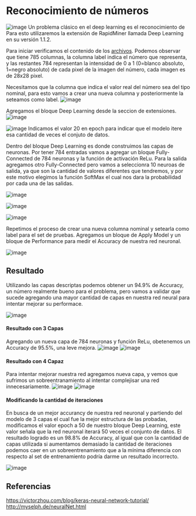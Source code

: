 # Reconocimiento de números 

![image](https://user-images.githubusercontent.com/11593599/143690419-de3a89f4-c50e-45a0-ab8e-4312ee57902f.png)
Un problema clásico en el deep learning es el reconocimiento de 
Para esto utilizaremos la extensión de RapidMiner llamada Deep Learning en su versión 1.1.2.

Para iniciar verificamos el contenido de los [archivos](https://drive.google.com/drive/folders/13wovnAqprxlWX1ABUrXQgfkNO7qq7eKQ?usp=sharing).
Podemos observar que tiene 785 columnas, la columna label indica el número que representa, y las restantes 784 representan la intensidad de 0 a 1 (0=blanco absoluto, 1=negro absoluto) de cada pixel de la imagen del número, cada imagen es de 28x28 pixel. 

Necesitamos que la columna que indica el valor real del número sea del tipo nominal, para esto vamos a crear una nueva columna y posteriormente la seteamos como label.
![image](https://user-images.githubusercontent.com/11593599/143719831-1a1dd7e5-f7a4-4d6b-96be-4f296a2874bb.png)

Agregamos el bloque Deep Learning desde la seccion de extensiones.
![image](https://user-images.githubusercontent.com/11593599/143719869-4777f636-bb13-4049-8a51-d69a8a7b870f.png)

![image](https://user-images.githubusercontent.com/11593599/143719884-33ddc7b5-440f-4e60-ac75-4f5ca48c8f99.png)
Indicamos el valor 20 en epoch para indicar que el modelo itere esa cantidad de veces el conjuto de datos.

Dentro del bloque Deep Learning es donde construimos las capas de neuronas.
Por tener 784 entradas vamos a agregar un bloque Fully-Connected de 784 neuronas y la función de activación ReLu. Para la salida agregamos otro Fully-Connected pero vamos a seleccionra 10 neuroas de salida, ya que son la cantidad de valores diferentes que tendremos, y por este motivo elegimos la función SoftMax el cual nos dara la probabilidad por cada una de las salidas.

![image](https://user-images.githubusercontent.com/11593599/143718524-134cf6cd-b87e-492c-8f52-11cd81512658.png)

![image](https://user-images.githubusercontent.com/11593599/143718511-78428793-f15a-49aa-a1e3-7dbc90c92d3f.png)

![image](https://user-images.githubusercontent.com/11593599/143718516-fd7d19e7-a978-4f3c-9006-4a04f41024cd.png)

Repetimos el proceso de crear una nueva columna nominal y setearla como label para el set de pruebas. Agregamos un bloque de Apply Model y un bloque de Performance para medir el Accuracy de nuestra red neuronal.

![image](https://user-images.githubusercontent.com/11593599/143720160-28dbfe04-4864-4860-973f-522b7b696d32.png)

## Resultado
Utilizando las capas descriptas podemos obtener un 94.9% de Accuracy, un número realmente bueno para el problema, pero vamos a validar que sucede agregando una mayor cantidad de capas en nuestra red neural para intentar mejorar su performace.

![image](https://user-images.githubusercontent.com/11593599/143690639-251754a2-3eab-40b1-9c26-927b4055fe6f.png)

#### Resultado con 3 Capas
Agregando un nueva capa de 784 neuronas y función ReLu, obetenemos un Accuracy de 95.5%, una leve mejora. 
![image](https://user-images.githubusercontent.com/11593599/143690677-d3d4dfea-a645-4e88-9be9-851c8e92a3dc.png)
![image](https://user-images.githubusercontent.com/11593599/143716573-2e01508d-966c-47de-b011-b81f3b90abfa.png)


#### Resultado con 4 Capaz
Para intentar mejorar nuestra red agregamos nueva capa, y vemos que sufrimos un sobreentranamiento al intentar complejisar una red innecesariamente.
![image](https://user-images.githubusercontent.com/11593599/143716960-7afe335e-7e87-4fe3-bd10-dd5f97778c40.png)
![image](https://user-images.githubusercontent.com/11593599/143718504-2fc7d137-f532-4b98-8038-e8dbff154acf.png)

#### Modificando la cantidad de iteraciones
En busca de un mejor accurancy de nuestra red neuronal y partiendo del modelo de 3 capas el cual fue la mejor estructura de las probadas, modificamos el valor epoch a 50 de nuestro bloque Deep Learning, este valor señala que la red neuronal iterará 50 veces el conjunto de datos.
El resultado logrado es un 98.8% de Accuracy, al igual que con la cantidad de capas utilizada si aumentamos demasiado la cantidad de iteraciones podemos caer en un sobreentrenamiento que a la mínima diferencia con respecto al set de entrenamiento podría darme un resultado incorrecto.

![image](https://user-images.githubusercontent.com/11593599/143723441-3c79ac30-e666-4d12-b38f-81edddb06496.png)


## Referencias
https://victorzhou.com/blog/keras-neural-network-tutorial/
http://myselph.de/neuralNet.html
